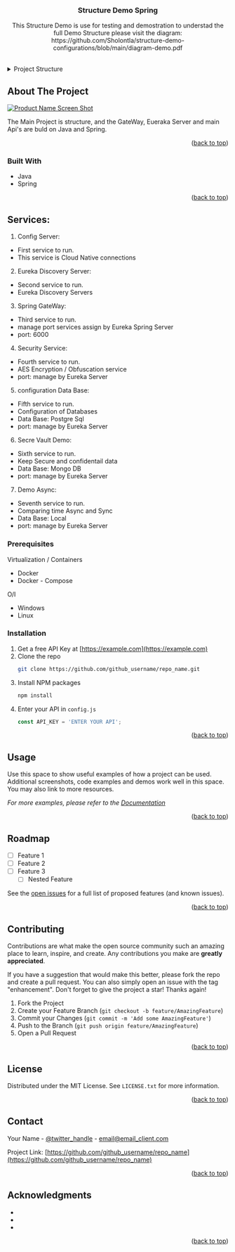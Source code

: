 <div id="top"></div>

<!-- Structure Demo Spring -->
<br />
<div align="center">
  <a href="https://github.com/Sholontla">
  </a>

<h3 align="center">Structure Demo Spring</h3>

  <p align="center">
   This Structure Demo is use for testing and demostration to understad the full Demo Structure please visit the diagram: https://github.com/Sholontla/structure-demo-configurations/blob/main/diagram-demo.pdf
    <br />
    <br />
  </p>
</div>

<details>
  <summary>Project Structure</summary>
  <ol>
    <li>
      <a href="#about-the-project">Structure</a>
      <ul>
        <li><a href="#built-with">Built With</a></li>
      </ul>
    </li>
    <li>
      <a href="#getting-started">Getting Started</a>
      <ul>
        <li><a href="#prerequisites">Prerequisites</a></li>
        <li><a href="#installation">Installation</a></li>
      </ul>
    </li>
    <li><a href="#usage">Usage</a></li>
    <li><a href="#roadmap">Roadmap</a></li>
    <li><a href="#contributing">Contributing</a></li>
    <li><a href="#license">License</a></li>
    <li><a href="#contact">Contact</a></li>
    <li><a href="#acknowledgments">Acknowledgments</a></li>
  </ol>
</details>



<!-- ABOUT THE PROJECT -->
## About The Project

[![Product Name Screen Shot][product-screenshot]](https://example.com)

The Main Project is structure, and the GateWay, Eueraka Server and main Api's are buld on Java and Spring.

<p align="right">(<a href="#top">back to top</a>)</p>

### Built With

* Java 
* Spring 

<p align="right">(<a href="#top">back to top</a>)</p>


<!-- GETTING STARTED -->
## Services:

1. Config Server:
  * First service to run.
  * This service is Cloud Native connections

2. Eureka Discovery Server:
  * Second service to run.
  * Eureka Discovery Servers

3. Spring GateWay:
  * Third service to run.
  * manage port services assign by Eureka Spring Server
  * port: 6000

4. Security Service:
  * Fourth service to run.
  * AES Encryption / Obfuscation service
  * port: manage by Eureka Server

5. configuration Data Base:
  * Fifth service to run.
  * Configuration of Databases
  * Data Base: Postgre Sql
  * port: manage by Eureka Server

6. Secre Vault Demo:
  * Sixth service to run.
  * Keep Secure and confidentail data
  * Data Base: Mongo DB
  * port: manage by Eureka Server

7. Demo Async:
  * Seventh service to run.
  * Comparing time Async and Sync
  * Data Base: Local
  * port: manage by Eureka Server

### Prerequisites
Virtualization / Containers
* Docker
* Docker - Compose

O/I
* Windows
* Linux

### Installation

1. Get a free API Key at [https://example.com](https://example.com)
2. Clone the repo
   ```sh
   git clone https://github.com/github_username/repo_name.git
   ```
3. Install NPM packages
   ```sh
   npm install
   ```
4. Enter your API in `config.js`
   ```js
   const API_KEY = 'ENTER YOUR API';
   ```

<p align="right">(<a href="#top">back to top</a>)</p>



<!-- USAGE EXAMPLES -->
## Usage

Use this space to show useful examples of how a project can be used. Additional screenshots, code examples and demos work well in this space. You may also link to more resources.

_For more examples, please refer to the [Documentation](https://example.com)_

<p align="right">(<a href="#top">back to top</a>)</p>



<!-- ROADMAP -->
## Roadmap

- [ ] Feature 1
- [ ] Feature 2
- [ ] Feature 3
    - [ ] Nested Feature

See the [open issues](https://github.com/github_username/repo_name/issues) for a full list of proposed features (and known issues).

<p align="right">(<a href="#top">back to top</a>)</p>



<!-- CONTRIBUTING -->
## Contributing

Contributions are what make the open source community such an amazing place to learn, inspire, and create. Any contributions you make are **greatly appreciated**.

If you have a suggestion that would make this better, please fork the repo and create a pull request. You can also simply open an issue with the tag "enhancement".
Don't forget to give the project a star! Thanks again!

1. Fork the Project
2. Create your Feature Branch (`git checkout -b feature/AmazingFeature`)
3. Commit your Changes (`git commit -m 'Add some AmazingFeature'`)
4. Push to the Branch (`git push origin feature/AmazingFeature`)
5. Open a Pull Request

<p align="right">(<a href="#top">back to top</a>)</p>



<!-- LICENSE -->
## License

Distributed under the MIT License. See `LICENSE.txt` for more information.

<p align="right">(<a href="#top">back to top</a>)</p>



<!-- CONTACT -->
## Contact

Your Name - [@twitter_handle](https://twitter.com/twitter_handle) - email@email_client.com

Project Link: [https://github.com/github_username/repo_name](https://github.com/github_username/repo_name)

<p align="right">(<a href="#top">back to top</a>)</p>



<!-- ACKNOWLEDGMENTS -->
## Acknowledgments

* []()
* []()
* []()

<p align="right">(<a href="#top">back to top</a>)</p>



<!-- MARKDOWN LINKS & IMAGES -->
<!-- https://www.markdownguide.org/basic-syntax/#reference-style-links -->
[contributors-shield]: https://img.shields.io/github/contributors/github_username/repo_name.svg?style=for-the-badge
[contributors-url]: https://github.com/github_username/repo_name/graphs/contributors
[forks-shield]: https://img.shields.io/github/forks/github_username/repo_name.svg?style=for-the-badge
[forks-url]: https://github.com/github_username/repo_name/network/members
[stars-shield]: https://img.shields.io/github/stars/github_username/repo_name.svg?style=for-the-badge
[stars-url]: https://github.com/github_username/repo_name/stargazers
[issues-shield]: https://img.shields.io/github/issues/github_username/repo_name.svg?style=for-the-badge
[issues-url]: https://github.com/github_username/repo_name/issues
[license-shield]: https://img.shields.io/github/license/github_username/repo_name.svg?style=for-the-badge
[license-url]: https://github.com/github_username/repo_name/blob/master/LICENSE.txt
[linkedin-shield]: https://img.shields.io/badge/-LinkedIn-black.svg?style=for-the-badge&logo=linkedin&colorB=555
[linkedin-url]: https://linkedin.com/in/linkedin_username
[product-screenshot]: images/screenshot.png

